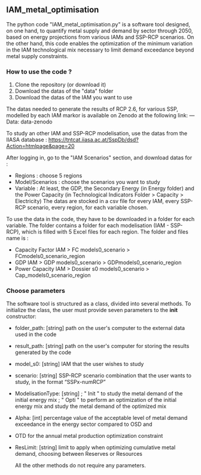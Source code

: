 ## IAM_metal_optimisation 

The python code "IAM_metal_optimisation.py" is a software tool designed, on one hand, to quantify metal supply and demand by sector through 2050, based on energy projections from various IAMs and SSP-RCP scenarios. On the other hand, this code enables the optimization of the minimum variation in the IAM technological mix necessary to limit demand exceedance beyond metal supply constraints.

### How to use the code ? 

1. Clone the repository (or download it)
2. Download the datas of the "data" folder
3. Download the datas of the IAM you want to use

The datas needed to generate the results of RCP 2.6, for various SSP, modelled by each IAM markor is available on Zenodo at the following link: 
        — Data: data-zenodo

To study an other IAM and SSP-RCP modelisation, use the datas from the IIASA database : https://tntcat.iiasa.ac.at/SspDb/dsd?Action=htmlpage&page=20

After logging in, go to the "IAM Scenarios" section, and download datas for : 
- Regions : choose 5 regions
- Model/Scenarios : choose the scenarios you want to study
- Variable : At least, the GDP, the Secondary Energy (in Energy folder) and the Power Capacity (in Technological                 Indicators Folder > Capacity > Electricity)
The datas are stocked in a csv file for every IAM, every SSP-RCP scenario, every region, for each variable chosen.

To use the data in the code, they have to be downloaded in a folder for each variable. The folder contains a folder for each modelisation (IAM - SSP-RCP), which is filled with 5 Excel files for each region. 
The folder and files name is :
- Capacity Factor IAM > FC models0_scenario > FCmodels0_scenario_region
- GDP IAM > GDP models0_scenario > GDPmodels0_scenario_region
- Power Capacity IAM > Dossier s0 models0_scenario > Cap_models0_scenario_region

### Choose parameters 

The software tool is structured as a class, divided into several methods. To initialize the class, the user must provide seven parameters to the __init__ constructor:
- folder_path: [string] path on the user's computer to the external data used in the code
- result_path: [string] path on the user's computer for storing the results generated by the code
- model_s0: [string] IAM that the user wishes to study
- scenario: [string] SSP-RCP scenario combination that the user wants to study, in the format “SSPx-numRCP”
- ModelisationType: [string] ; " Init " to study the metal demand of the initial energy mix ; " Opti " to perform an optimization of the initial energy mix and study the metal demand of the optimized mix
- Alpha: [int] percentage value of the acceptable level of metal demand exceedance in the energy sector compared to OSD and
- OTD for the annual metal production optimization constraint
- ResLimit: [string] limit to apply when optimizing cumulative metal demand, choosing between Reserves or Resources

  All the other methods do not require any parameters. 
